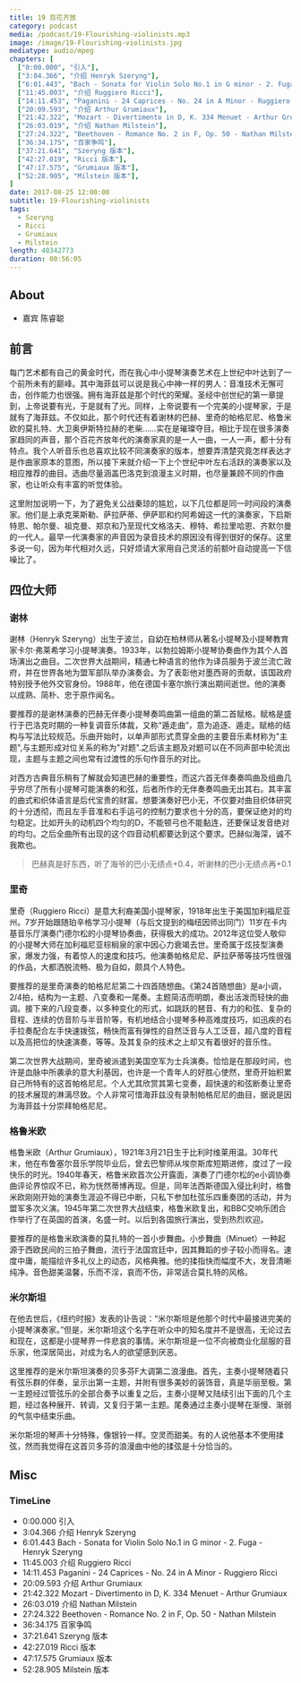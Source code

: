 ```yaml
---
title: 19 百花齐放
category: podcast
media: /podcast/19-Flourishing-violinists.mp3
image: /image/19-Flourishing-violinists.jpg
mediatype: audio/mpeg
chapters: [
  ["0:00.000", "引入"],
  ["3:04.366", "介绍 Henryk Szeryng"],
  ["6:01.443", "Bach - Sonata for Violin Solo No.1 in G minor - 2. Fuga - Henryk Szeryng"],
  ["11:45.003", "介绍 Ruggiero Ricci"],
  ["14:11.453", "Paganini - 24 Caprices - No. 24 in A Minor - Ruggiero Ricci"],
  ["20:09.593", "介绍 Arthur Grumiaux"],
  ["21:42.322", "Mozart - Divertimento in D, K. 334 Menuet - Arthur Grumiaux"],
  ["26:03.019", "介绍 Nathan Milstein"],
  ["27:24.322", "Beethoven - Romance No. 2 in F, Op. 50 - Nathan Milstein"],
  ["36:34.175", "百家争鸣"],
  ["37:21.641", "Szeryng 版本"],
  ["42:27.019", "Ricci 版本"],
  ["47:17.575", "Grumiaux 版本"],
  ["52:28.905", "Milstein 版本"],
]
date: 2017-08-25 12:00:00
subtitle: 19-Flourishing-violinists
tags:
  - Szeryng
  - Ricci
  - Grumiaux
  - Milstein
length: 40342773
duration: 00:56:05
---
```

## About
- 嘉宾 陈睿聪

## 前言
每门艺术都有自己的黄金时代，而在我心中小提琴演奏艺术在上世纪中叶达到了一个前所未有的巅峰。其中海菲兹可以说是我心中神一样的男人：音准技术无懈可击，创作能力也很强。拥有海菲兹是那个时代的荣耀。圣经中创世纪的第一章提到，上帝说要有光，于是就有了光。同样，上帝说要有一个完美的小提琴家，于是就有了海菲兹。不仅如此，那个时代还有着谢林的巴赫、里奇的帕格尼尼、格鲁米欧的莫扎特、大卫奥伊斯特拉赫的老柴……实在是璀璨夺目。相比于现在很多演奏家趋同的声音，那个百花齐放年代的演奏家真的是一人一曲，一人一声，都十分有特点。我个人听音乐也总喜欢比较不同演奏家的版本，想要弄清楚究竟怎样表达才是作曲家原本的意图，所以接下来就介绍一下上个世纪中叶左右活跃的演奏家以及相应推荐的曲目。选曲尽量涵盖巴洛克到浪漫主义时期，也尽量兼顾不同的作曲家，也让听众有丰富的听觉体验。

这里附加说明一下，为了避免关公战秦琼的尴尬，以下几位都是同一时间段的演奏家。他们是上承克莱斯勒、萨拉萨蒂、伊萨耶和约阿希姆这一代的演奏家，下启斯特恩、帕尔曼、祖克曼、郑京和乃至现代文格洛夫、穆特、希拉里哈恩、齐默尔曼的一代人。最早一代演奏家的声音因为录音技术的原因没有得到很好的保存。这里多说一句，因为年代相对久远，只好烦请大家用自己灵活的前额叶自动提高一下信噪比了。

<!--more-->

## 四位大师
### 谢林
谢林（Henryk Szeryng）出生于波兰，自幼在柏林师从著名小提琴及小提琴教育家卡尔·弗莱希学习小提琴演奏。1933年，以勃拉姆斯小提琴协奏曲作为其个人首场演出之曲目。二次世界大战期间，精通七种语言的他作为译员服务于波兰流亡政府，并在世界各地为盟军部队举办演奏会。为了表彰他对墨西哥的贡献，该国政府特别授予他外交官身份。1988年，他在德国卡塞尔旅行演出期间逝世。他的演奏以成熟、简朴、忠于原作闻名。

要推荐的是谢林演奏的巴赫无伴奏小提琴奏鸣曲第一组曲的第二首赋格。赋格是盛行于巴洛克时期的一种复调音乐体裁，又称“遁走曲”，意为追逐、遁走。赋格的结构与写法比较规范。乐曲开始时，以单声部形式贯穿全曲的主要音乐素材称为"主题",与主题形成对位关系的称为"对题".之后该主题及对题可以在不同声部中轮流出现，主题与主题之间也常有过渡性的乐句作音乐的对比。

对西方古典音乐稍有了解就会知道巴赫的重要性，而这六首无伴奏奏鸣曲及组曲几乎穷尽了所有小提琴可能演奏的和弦，后者所作的无伴奏奏鸣曲无出其右。其丰富的曲式和织体语言是后代宝贵的财富。想要演奏好巴小无，不仅要对曲目织体研究的十分透彻，而且左手音准和右手运弓的控制力要求也十分的高，要保证绝对的均匀稳定。比如开头的动机四个均匀的D，不能顿弓也不能黏连，还要保证发音绝对的均匀。之后全曲所有出现的这个四音动机都要达到这个要求。巴赫似海深，诚不我欺也。

> 巴赫真是好东西，听了海爷的巴小无绩点+0.4，听谢林的巴小无绩点再+0.1

### 里奇
里奇（Ruggiero Ricci）是意大利裔美国小提琴家，1918年出生于美国加利福尼亚州。7岁开始跟随珀辛格学习小提琴（与后文提到的梅纽因师出同门）11岁在卡内基音乐厅演奏门德尔松的小提琴协奏曲，获得极大的成功。2012年这位受人敬仰的小提琴大师在加利福尼亚棕榈泉的家中因心力衰竭去世。里奇属于炫技型演奏家，爆发力强，有着惊人的速度和技巧。他演奏帕格尼尼、萨拉萨蒂等技巧性很强的作品，大都洒脱流畅、极为自如，颇具个人特色。

要推荐的是里奇演奏的帕格尼尼第二十四首随想曲。《第24首随想曲》是a小调，2/4拍，结构为一主题、八变奏和一尾奏。主题简洁而明朗，奏出活泼而轻快的曲调。接下来的八段变奏，以多种变化的形式，如跳跃的琶音、有力的和弦、复杂的音程、连续的仿音阶与半音阶等，有机地结合小提琴多种高难度技巧，如迅疾的右手拉奏配合左手快速拨弦，畅快而富有弹性的自然泛音与人工泛音，超八度的音程以及高把位的快速演奏，等等。及其复杂的技术之上却又有着很好的音乐性。

第二次世界大战期间，里奇被派遣到美国空军为士兵演奏。恰恰是在那段时间，也许是血脉中所袭承的意大利基因，也许是一个青年人的好胜心使然，里奇开始积累自己所特有的这首帕格尼尼。个人尤其欣赏其第七变奏，超快速的和弦断奏让里奇的技术展现的淋漓尽致。个人非常可惜海菲兹没有录制帕格尼尼的曲目，据说是因为海菲兹十分崇拜帕格尼尼。

### 格鲁米欧
格鲁米欧（Arthur Grumiaux），1921年3月21日生于比利时维莱用温。30年代末，他在布鲁塞尔音乐学院毕业后，曾去巴黎师从埃奈斯库短期进修，度过了一段快乐的时光。1940年春天，格鲁米欧首次公开露面，演奏了门德尔松的e小调协奏曲评论界惊叹不已，称为恍然蒂博再现。但是，同年法西斯德国入侵比利时，格鲁米欧刚刚开始的演奏生涯迫不得已中断，只私下参加杜弦乐四重奏团的活动，并为盟军多次义演。1945年第二次世界大战结束，格鲁米欧复出，和BBC交响乐团合作举行了在英国的首演，名盛一时。以后到各国旅行演出，受到热烈欢迎。

要推荐的是格鲁米欧演奏的莫扎特的一首小步舞曲。小步舞曲（Minuet）一种起源于西欧民间的三拍子舞曲，流行于法国宫廷中，因其舞蹈的步子较小而得名。速度中庸，能描绘许多礼仪上的动态，风格典雅。他的揉指快而幅度不大，发音清晰纯净。音色甜美温馨，乐而不淫，哀而不伤，非常适合莫扎特的风格。

### 米尔斯坦
在他去世后，《纽约时报》发表的讣告说：“米尔斯坦是他那个时代中最接进完美的小提琴演奏家。”但是，米尔斯坦这个名字在听众中的知名度并不是很高，无论过去和现在，这都是小提琴界一件悲哀的事情。米尔斯坦是一位不向被商业化屈服的音乐家，他深居简出，对成为名人的欲望感到厌恶。

这里推荐的是米尔斯坦演奏的贝多芬F大调第二浪漫曲。首先，主奏小提琴随着只有弦乐群的伴奏，呈示出第一主题，并附有很多美妙的装饰音，真是华丽至极。第一主题经过管弦乐的全部合奏予以重复之后，主奏小提琴又陆续引出下面的几个主题，经过各种展开、转调，又复归于第一主题。尾奏通过主奏小提琴在渐慢、渐弱的气氛中结束乐曲。

米尔斯坦的琴声十分特殊，像银铃一样。空灵而甜美。有的人说他基本不使用揉弦，然而我觉得在这首贝多芬的浪漫曲中他的揉弦是十分恰当的。

## Misc
### TimeLine
- 0:00.000 引入
- 3:04.366 介绍 Henryk Szeryng
- 6:01.443 Bach - Sonata for Violin Solo No.1 in G minor - 2. Fuga - Henryk Szeryng
- 11:45.003 介绍 Ruggiero Ricci
- 14:11.453 Paganini - 24 Caprices - No. 24 in A Minor - Ruggiero Ricci
- 20:09.593 介绍 Arthur Grumiaux
- 21:42.322 Mozart - Divertimento in D, K. 334 Menuet - Arthur Grumiaux
- 26:03.019 介绍 Nathan Milstein
- 27:24.322 Beethoven - Romance No. 2 in F, Op. 50 - Nathan Milstein
- 36:34.175 百家争鸣
- 37:21.641 Szeryng 版本
- 42:27.019 Ricci 版本
- 47:17.575 Grumiaux 版本
- 52:28.905 Milstein 版本
